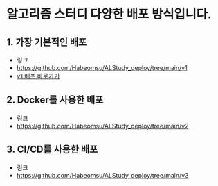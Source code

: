 # 알고리즘 스터디 다양한 배포 방식입니다.

## 1. 가장 기본적인 배포
- 링크
- https://github.com/Habeomsu/ALStudy_deploy/tree/main/v1
- [v1 배포 바로가기](https://github.com/Habeomsu/ALStudy_deploy/tree/main/v1)
## 2. Docker를 사용한 배포
- 링크
- https://github.com/Habeomsu/ALStudy_deploy/tree/main/v2
## 3. CI/CD를 사용한 배포
- 링크
- https://github.com/Habeomsu/ALStudy_deploy/tree/main/v3
